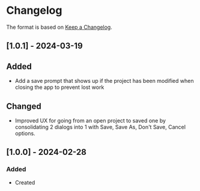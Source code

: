 # Changelog
The format is based on [Keep a Changelog](https://keepachangelog.com/en/1.0.0/).

## [1.0.1] - 2024-03-19
## Added
- Add a save prompt that shows up if the project has been modified when closing the app to prevent lost work

## Changed
- Improved UX for going from an open project to saved one by consolidating 2 dialogs into 1 with Save, Save As, Don't Save, Cancel options.

## [1.0.0] - 2024-02-28
### Added
- Created
